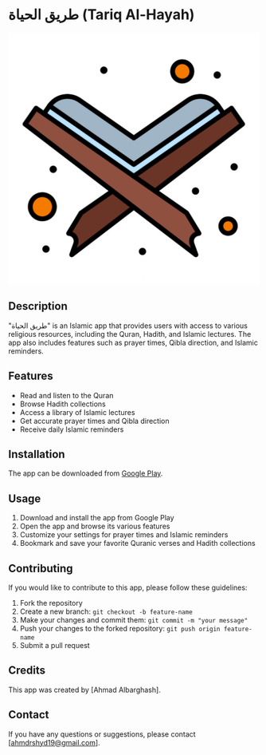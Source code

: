 # طريق الحياة (Tariq Al-Hayah)

![App Icon](https://github.com/ahmadrashed1999/Arsh-Quran/blob/main/assets/appstore.png)

## Description

"طريق الحياة" is an Islamic app that provides users with access to various religious resources, including the Quran, Hadith, and Islamic lectures. The app also includes features such as prayer times, Qibla direction, and Islamic reminders.

## Features

- Read and listen to the Quran
- Browse Hadith collections
- Access a library of Islamic lectures
- Get accurate prayer times and Qibla direction
- Receive daily Islamic reminders

## Installation

The app can be downloaded from [Google Play](https://play.google.com/store/apps/details?id=com.syncfast.quranarsh).

## Usage

1. Download and install the app from Google Play
2. Open the app and browse its various features
3. Customize your settings for prayer times and Islamic reminders
4. Bookmark and save your favorite Quranic verses and Hadith collections

## Contributing

If you would like to contribute to this app, please follow these guidelines:

1. Fork the repository
2. Create a new branch: `git checkout -b feature-name`
3. Make your changes and commit them: `git commit -m "your message"`
4. Push your changes to the forked repository: `git push origin feature-name`
5. Submit a pull request

## Credits

This app was created by [Ahmad Albarghash].
## Contact

If you have any questions or suggestions, please contact [ahmdrshyd19@gmail.com].
